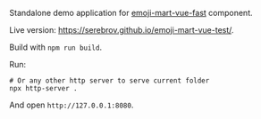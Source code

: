 Standalone demo application for [emoji-mart-vue-fast](https://github.com/serebrov/emoji-mart-vue) component.

Live version: https://serebrov.github.io/emoji-mart-vue-test/.

Build with `npm run build`.

Run:

```
# Or any other http server to serve current folder
npx http-server .
```

And open `http://127.0.0.1:8080`.
